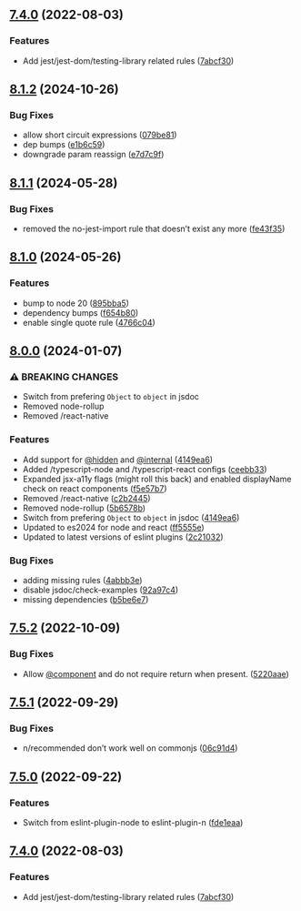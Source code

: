 ## [7.4.0](https://github.com/Twipped/eslint-config-twipped/compare/v7.3.2...v7.4.0) (2022-08-03)


### Features

* Add jest/jest-dom/testing-library related rules ([7abcf30](https://github.com/Twipped/eslint-config-twipped/commit/7abcf3098156f8d6b2ab28b7d28b691eac19c6e3))

## [8.1.2](https://github.com/Twipped/eslint-config-twipped/compare/v8.1.1...v8.1.2) (2024-10-26)


### Bug Fixes

* allow short circuit expressions ([079be81](https://github.com/Twipped/eslint-config-twipped/commit/079be81a23e4854fcfc6ad3fa9b1231bfa9e446d))
* dep bumps ([e1b6c59](https://github.com/Twipped/eslint-config-twipped/commit/e1b6c5901bd31d3c03a0b371392703dfa010a183))
* downgrade param reassign ([e7d7c9f](https://github.com/Twipped/eslint-config-twipped/commit/e7d7c9fea736e376984fc7aecdd257b29b4c5ce8))

## [8.1.1](https://github.com/Twipped/eslint-config-twipped/compare/v8.1.0...v8.1.1) (2024-05-28)


### Bug Fixes

* removed the no-jest-import rule that doesn’t exist any more ([fe43f35](https://github.com/Twipped/eslint-config-twipped/commit/fe43f3504a8a4e13f32f45600ef22992afcd3605))

## [8.1.0](https://github.com/Twipped/eslint-config-twipped/compare/v8.0.0...v8.1.0) (2024-05-26)


### Features

* bump to node 20 ([895bba5](https://github.com/Twipped/eslint-config-twipped/commit/895bba534adfc47e09fba84fd81c1ca2be7a0d43))
* dependency bumps ([f654b80](https://github.com/Twipped/eslint-config-twipped/commit/f654b8052d0b7dcce9bc257628b40ba5e9bcc89e))
* enable single quote rule ([4766c04](https://github.com/Twipped/eslint-config-twipped/commit/4766c04673be69ce5df578247b8011c7a6fc0238))

## [8.0.0](https://github.com/Twipped/eslint-config-twipped/compare/v7.5.2...v8.0.0) (2024-01-07)


### ⚠ BREAKING CHANGES

* Switch from prefering `Object` to `object` in jsdoc
* Removed node-rollup
* Removed /react-native

### Features

* Add support for [@hidden](https://github.com/hidden) and [@internal](https://github.com/internal) ([4149ea6](https://github.com/Twipped/eslint-config-twipped/commit/4149ea6f000332f8363e3d6ef9021ad69b4614f1))
* Added /typescript-node and /typescript-react configs ([ceebb33](https://github.com/Twipped/eslint-config-twipped/commit/ceebb33ef82859501542a5dd12e563c39865dd5e))
* Expanded jsx-a11y flags (might roll this back) and enabled displayName check on react components ([f5e57b7](https://github.com/Twipped/eslint-config-twipped/commit/f5e57b760d28ca38f422b132487317e24eaeae6b))
* Removed /react-native ([c2b2445](https://github.com/Twipped/eslint-config-twipped/commit/c2b244521a9c5237d88335fd7e128482abb6a2ca))
* Removed node-rollup ([5b6578b](https://github.com/Twipped/eslint-config-twipped/commit/5b6578b7fc8342c43ef9cef9110499ace22715ab))
* Switch from prefering `Object` to `object` in jsdoc ([4149ea6](https://github.com/Twipped/eslint-config-twipped/commit/4149ea6f000332f8363e3d6ef9021ad69b4614f1))
* Updated to es2024 for node and react ([ff5555e](https://github.com/Twipped/eslint-config-twipped/commit/ff5555e152bc1cf6809f5e8d32477a3734b3c6c5))
* Updated to latest versions of eslint plugins ([2c21032](https://github.com/Twipped/eslint-config-twipped/commit/2c210329c95e7a4c81449536b9b8f242f789aabc))


### Bug Fixes

* adding missing rules ([4abbb3e](https://github.com/Twipped/eslint-config-twipped/commit/4abbb3e3915f6c16e8a5c08b140d0ae70db70537))
* disable jsdoc/check-examples ([92a97c4](https://github.com/Twipped/eslint-config-twipped/commit/92a97c418ae16eaabff2e3f6428c85d592f9add6))
* missing dependencies ([b5be6e7](https://github.com/Twipped/eslint-config-twipped/commit/b5be6e7ca0d7b19b1cc0ac311a5c08927c1996c8))

## [7.5.2](https://github.com/Twipped/eslint-config-twipped/compare/v7.5.1...v7.5.2) (2022-10-09)


### Bug Fixes

* Allow [@component](https://github.com/component) and do not require return when present. ([5220aae](https://github.com/Twipped/eslint-config-twipped/commit/5220aae6cac85d55f48f847b046c40e601572bbd))

## [7.5.1](https://github.com/Twipped/eslint-config-twipped/compare/v7.5.0...v7.5.1) (2022-09-29)


### Bug Fixes

* n/recommended don’t work well on commonjs ([06c91d4](https://github.com/Twipped/eslint-config-twipped/commit/06c91d47cedb308fb081c8026e5964d74acefd21))

## [7.5.0](https://github.com/Twipped/eslint-config-twipped/compare/v7.4.0...v7.5.0) (2022-09-22)


### Features

* Switch from eslint-plugin-node to eslint-plugin-n ([fde1eaa](https://github.com/Twipped/eslint-config-twipped/commit/fde1eaa095d428a87ba5680bd1ab2a41ef65a38a))

## [7.4.0](https://github.com/Twipped/eslint-config-twipped/compare/v7.3.2...v7.4.0) (2022-08-03)


### Features

* Add jest/jest-dom/testing-library related rules ([7abcf30](https://github.com/Twipped/eslint-config-twipped/commit/7abcf3098156f8d6b2ab28b7d28b691eac19c6e3))
